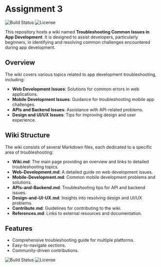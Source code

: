 # Assignment 3

![Build Status](https://img.shields.io/badge/build-passing-brightgreen) ![License](https://img.shields.io/badge/license-MIT-blue)

This repository hosts a wiki named **Troubleshooting Common Issues in App Development**. It is designed to assist developers, particularly beginners, in identifying and resolving common challenges encountered during app development.


## Overview

The wiki covers various topics related to app development troubleshooting, including:

- **Web Development Issues**: Solutions for common errors in web applications.
- **Mobile Development Issues**: Guidance for troubleshooting mobile app challenges.
- **APIs and Backend Issues**: Assistance with API-related problems.
- **Design and UI/UX Issues**: Tips for improving design and user experience.

## Wiki Structure

The wiki consists of several Markdown files, each dedicated to a specific area of troubleshooting:

- **Wiki.md**: The main page providing an overview and links to detailed troubleshooting topics.
- **Web-Development.md**: A detailed guide on web development issues.
- **Mobile-Development.md**: Common mobile development problems and solutions.
- **APIs-and-Backend.md**: Troubleshooting tips for API and backend issues.
- **Design-and-UI-UX.md**: Insights into resolving design and UI/UX problems.
- **Contribute.md**: Guidelines for contributing to the wiki.
- **References.md**: Links to external resources and documentation.

## Features
- Comprehensive troubleshooting guide for multiple platforms.
- Easy-to-navigate sections.
- Community-driven contributions.


![Build Status](https://img.shields.io/badge/build-passing-brightgreen)
![License](https://img.shields.io/badge/license-MIT-blue)




